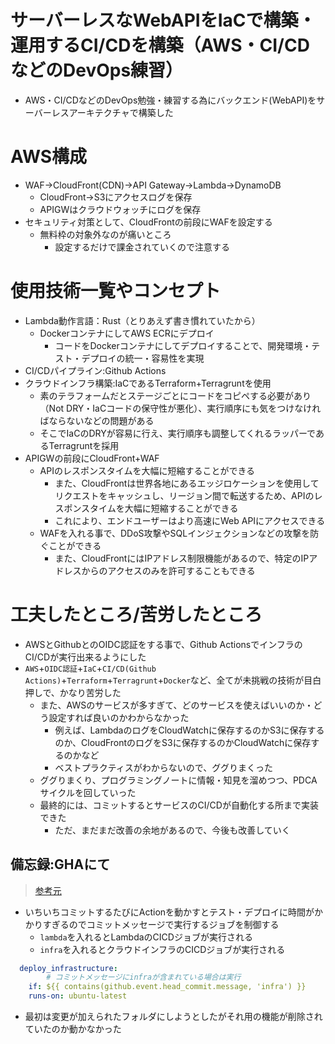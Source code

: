 
# サーバーレスなWebAPIをIaCで構築・運用するCI/CDを構築（AWS・CI/CDなどのDevOps練習）
- AWS・CI/CDなどのDevOps勉強・練習する為にバックエンド(WebAPI)をサーバーレスアーキテクチャで構築した

# AWS構成
- WAF->CloudFront(CDN)->API Gateway->Lambda->DynamoDB
  - CloudFront->S3にアクセスログを保存
  - APIGWはクラウドウォッチにログを保存
- セキュリティ対策として、CloudFrontの前段にWAFを設定する
  - 無料枠の対象外なのが痛いところ
    - 設定するだけで課金されていくので注意する
# 使用技術一覧やコンセプト
- Lambda動作言語：Rust（とりあえず書き慣れていたから）
  - DockerコンテナにしてAWS ECRにデプロイ
    - コードをDockerコンテナにしてデプロイすることで、開発環境・テスト・デプロイの統一・容易性を実現
- CI/CDパイプライン:Github Actions
- クラウドインフラ構築:IaCであるTerraform+Terragruntを使用
    - 素のテラフォームだとステージごとにコードをコピペする必要があり（Not DRY・IaCコードの保守性が悪化）、実行順序にも気をつけなければならないなどの問題がある
    - そこでIaCのDRYが容易に行え、実行順序も調整してくれるラッパーであるTerragruntを採用
- APIGWの前段にCloudFront+WAF
  - APIのレスポンスタイムを大幅に短縮することができる
    - また、CloudFrontは世界各地にあるエッジロケーションを使用してリクエストをキャッシュし、リージョン間で転送するため、APIのレスポンスタイムを大幅に短縮することができる
    - これにより、エンドユーザーはより高速にWeb APIにアクセスできる
  - WAFを入れる事で、DDoS攻撃やSQLインジェクションなどの攻撃を防ぐことができる
    - また、CloudFrontにはIPアドレス制限機能があるので、特定のIPアドレスからのアクセスのみを許可することもできる

# 工夫したところ/苦労したところ
- AWSとGithubとのOIDC認証をする事で、Github ActionsでインフラのCI/CDが実行出来るようにした
- `AWS`+`OIDC認証`+`IaC`+`CI/CD(Github Actions)`+`Terraform`+`Terragrunt`+`Docker`など、全てが未挑戦の技術が目白押しで、かなり苦労した
  - また、AWSのサービスが多すぎて、どのサービスを使えばいいのか・どう設定すれば良いのかわからなかった
    - 例えば、LambdaのログをCloudWatchに保存するのかS3に保存するのか、CloudFrontのログをS3に保存するのかCloudWatchに保存するのかなど
    - ベストプラクティスがわからないので、ググりまくった
  - ググりまくり、プログラミングノートに情報・知見を溜めつつ、PDCAサイクルを回していった
  - 最終的には、コミットするとサービスのCI/CDが自動化する所まで実装できた
    - ただ、まだまだ改善の余地があるので、今後も改善していく

## 備忘録:GHAにて
>[参考元](https://zenn.dev/snowcait/scraps/9d9c47dc4d0414)
- いちいちコミットするたびにActionを動かすとテスト・デプロイに時間がかかりすぎるのでコミットメッセージで実行するジョブを制御する
  - `lambda`を入れるとLambdaのCICDジョブが実行される
  - `infra`を入れるとクラウドインフラのCICDジョブが実行される
```yaml
  deploy_infrastructure:
        # コミットメッセージにinfraが含まれている場合は実行
    if: ${{ contains(github.event.head_commit.message, 'infra') }}
    runs-on: ubuntu-latest
```
- 最初は変更が加えられたフォルダにしようとしたがそれ用の機能が削除されていたのか動かなかった
